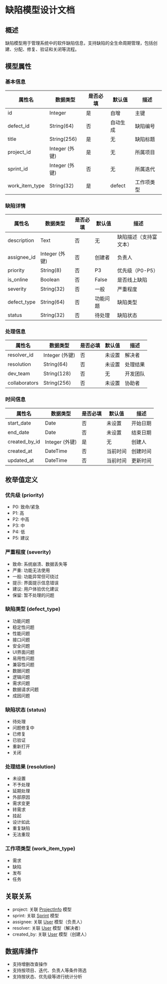 # 缺陷模型设计文档

## 概述
缺陷模型用于管理系统中的软件缺陷信息，支持缺陷的全生命周期管理，包括创建、分配、修复、验证和关闭等流程。

## 模型属性

### 基本信息
| 属性名 | 数据类型 | 是否必填 | 默认值 | 描述 |
|--------|----------|----------|--------|------|
| id | Integer | 是 | 自增 | 主键 |
| defect_id | String(64) | 否 | 自动生成 | 缺陷编号 |
| title | String(256) | 是 | 无 | 缺陷标题 |
| project_id | Integer (外键) | 是 | 无 | 所属项目 |
| sprint_id | Integer (外键) | 否 | 无 | 所属迭代 |
| work_item_type | String(32) | 是 | defect | 工作项类型 |

### 缺陷详情
| 属性名 | 数据类型 | 是否必填 | 默认值 | 描述 |
|--------|----------|----------|--------|------|
| description | Text | 否 | 无 | 缺陷描述（支持富文本） |
| assignee_id | Integer (外键) | 否 | 创建者 | 负责人 |
| priority | String(8) | 否 | P3 | 优先级（P0-P5） |
| is_online | Boolean | 否 | False | 是否线上缺陷 |
| severity | String(32) | 否 | 一般 | 严重程度 |
| defect_type | String(64) | 否 | 功能问题 | 缺陷类型 |
| status | String(32) | 否 | 待处理 | 缺陷状态 |

### 处理信息
| 属性名 | 数据类型 | 是否必填 | 默认值 | 描述 |
|--------|----------|----------|--------|------|
| resolver_id | Integer (外键) | 否 | 未设置 | 解决者 |
| resolution | String(64) | 否 | 未设置 | 处理结果 |
| dev_team | String(128) | 否 | 无 | 开发团队 |
| collaborators | String(256) | 否 | 未设置 | 协助者 |

### 时间信息
| 属性名 | 数据类型 | 是否必填 | 默认值 | 描述 |
|--------|----------|----------|--------|------|
| start_date | Date | 否 | 未设置 | 开始日期 |
| end_date | Date | 否 | 未设置 | 结束日期 |
| created_by_id | Integer (外键) | 是 | 无 | 创建人 |
| created_at | DateTime | 否 | 当前时间 | 创建时间 |
| updated_at | DateTime | 否 | 当前时间 | 更新时间 |

## 枚举值定义

### 优先级 (priority)
- P0: 致命/紧急
- P1: 高
- P2: 中高
- P3: 中
- P4: 低
- P5: 建议

### 严重程度 (severity)
- 致命: 系统崩溃、数据丢失等
- 严重: 功能无法使用
- 一般: 功能异常但可绕过
- 提示: 界面提示信息错误
- 建议: 用户体验优化建议
- 保留: 暂不处理的问题

### 缺陷类型 (defect_type)
- 功能问题
- 稳定性问题
- 性能问题
- 接口问题
- 安全问题
- UI界面问题
- 易用性问题
- 兼容性问题
- 数据问题
- 逻辑问题
- 需求问题
- 数据请求问题
- 成因问题

### 缺陷状态 (status)
- 待处理
- 问题修复中
- 已修复
- 已验证
- 重新打开
- 关闭

### 处理结果 (resolution)
- 未设置
- 不予处理
- 延期处理
- 外部原因
- 需求变更
- 转需求
- 挂起
- 设计如此
- 重复缺陷
- 无法重现

### 工作项类型 (work_item_type)
- 需求
- 缺陷
- 发布
- 任务

## 关联关系
- project: 关联 [ProjectInfo](file://d:\projects\agile-dev\models.py#L93-L105) 模型
- sprint: 关联 [Sprint](file://d:\projects\agile-dev\models.py#L233-L252) 模型
- assignee: 关联 [User](file://d:\projects\agile-dev\models.py#L5-L9) 模型（负责人）
- resolver: 关联 [User](file://d:\projects\agile-dev\models.py#L5-L9) 模型（解决者）
- created_by: 关联 [User](file://d:\projects\agile-dev\models.py#L5-L9) 模型（创建人）

## 数据库操作
- 支持增删改查操作
- 支持按项目、迭代、负责人等条件筛选
- 支持按状态、优先级等进行统计分析